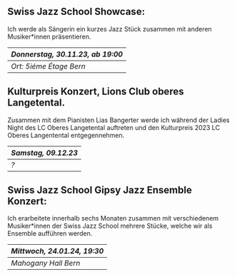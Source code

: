 ## Swiss Jazz School Showcase: 

Ich werde als Sängerin ein kurzes Jazz Stück zusammen mit anderen Musiker*innen präsentieren. 

| *Donnerstag, 30.11.23, ab 19:00* |
|-|
| *Ort: 5iéme Étage Bern* |
 

## Kulturpreis Konzert, Lions Club oberes Langetental. 

Zusammen mit dem Pianisten Lias Bangerter werde ich während der Ladies Night des LC Oberes Langetental auftreten und den Kulturpreis 2023 LC Oberes Langentental entgegennehmen.

| *Samstag, 09.12.23* |
|-|
| *?* |

 
## Swiss Jazz School Gipsy Jazz Ensemble Konzert: 

Ich erarbeitete innerhalb sechs Monaten zusammen mit verschiedenem Musiker*innen der Swiss Jazz School mehrere Stücke, welche wir als Ensemble aufführen werden. 

| *Mittwoch, 24.01.24, 19:30* |
|---|
| *Mahogany Hall Bern* |

